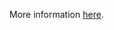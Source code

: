 More information [here](https://docs.bridgecrew.io/docs/ensure-azure-machine-learning-compute-cluster-minimum-nodes-is-set-to-0).
